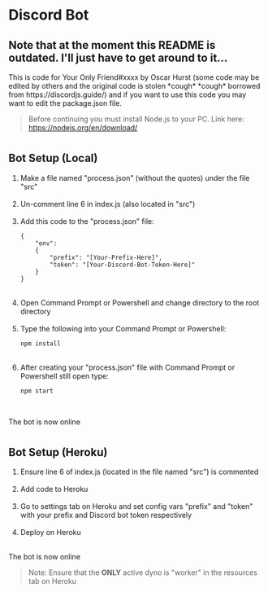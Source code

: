 # <h1>Discord Bot</h1>
<h2>Note that at the moment this README is outdated. I'll just have to get around to it...</h2>
This is code for Your Only Friend#xxxx by Oscar Hurst (some code may be edited by others and the original code is stolen *cough* *cough* borrowed from https://discordjs.guide/) and if you want to use this code you may want to edit the package.json file.

>Before continuing you must install Node.js to your PC. Link here: https://nodejs.org/en/download/

# <h2>Bot Setup (Local)</h2>

<ol>

<li>Make a file named "process.json" (without the quotes) under the file "src"</li>

<br>

<li>Un-comment line 6 in index.js (also located in "src")</li>

<br>

<li>Add this code to the "process.json" file:</li>

```
{
	"env":
	{
		"prefix": "[Your-Prefix-Here]",
		"token": "[Your-Discord-Bot-Token-Here]"
	}
}
```
</li>

<br>

<li>Open Command Prompt or Powershell and change directory to the root directory</li>

<br>

<li>Type the following into your Command Prompt or Powershell:

	npm install
</li>

<br>

<li>After creating your "process.json" file with Command Prompt or Powershell still open type:
	
	npm start
</li>

</ol>

<br>

The bot is now online

# <h2>Bot Setup (Heroku)</h2>

<ol>

<li>Ensure line 6 of index.js (located in the file named "src") is commented</li>

<br>

<li>Add code to Heroku</li>

<br>

<li>Go to settings tab on Heroku and set config vars "prefix" and "token" with your prefix and Discord bot token respectively</li>

<br>

<li>Deploy on Heroku</li>

<br>

</ol>

The bot is now online

>Note: Ensure that the **ONLY** active dyno is "worker" in the resources tab on Heroku